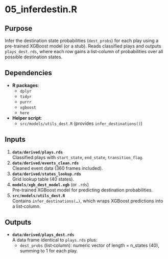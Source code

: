 # 05_inferdestin.R

## Purpose
Infer the destination state probabilities (`dest_probs`) for each play using a pre-trained XGBoost model (or a stub). Reads classified plays and outputs `plays_dest.rds`, where each row gains a list‐column of probabilities over all possible destination states.

## Dependencies
- **R packages**:
  - `dplyr`
  - `tidyr`
  - `purrr`
  - `xgboost`
  - `here`
- **Helper script**:
  - `src/models/utils_dest.R` (provides `infer_destinations()`)

## Inputs
1. **`data/derived/plays.rds`**  
   Classified plays with `start_state`, `end_state`, `transition_flag`.
2. **`data/derived/events_clean.rds`**  
   Cleaned event data (360 frames included).
3. **`data/derived/states_lookup.rds`**  
   Grid lookup table (40 states).
4. **`models/xgb_dest_model.xgb`** (or `.rds`)  
   Pre-trained XGBoost model for predicting destination probabilities.
5. **`src/models/utils_dest.R`**  
   Contains `infer_destinations(…)`, which wraps XGBoost predictions into a list‐column.

## Outputs
- **`data/derived/plays_dest.rds`**  
  A data frame identical to `plays.rds` plus:
  - `dest_probs` (list‐column): numeric vector of length = n_states (40), summing to 1 for each play.
